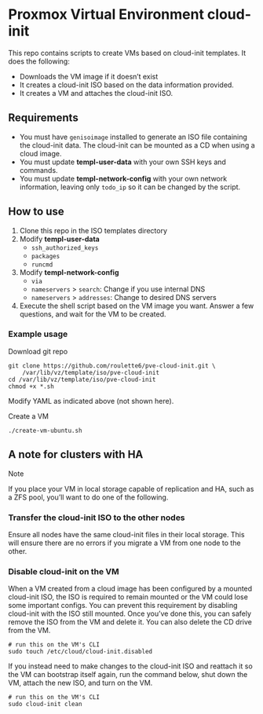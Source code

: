 # Proxmox Virtual Environment cloud-init

This repo contains scripts to create VMs based on cloud-init templates. It does the following:

- Downloads the VM image if it doesn’t exist
- It creates a cloud-init ISO based on the data information provided.
- It creates a VM and attaches the cloud-init ISO.

## Requirements

- You must have `genisoimage` installed to generate an ISO file containing the cloud-init data. The cloud-init can be mounted as a CD when using a cloud image.
- You must update **templ-user-data** with your own SSH keys and commands.
- You must update **templ-network-config** with your own network information, leaving only `todo_ip` so it can be changed by the script.

## How to use

1.  Clone this repo in the ISO templates directory
2.  Modify **templ-user-data**
    - `ssh_authorized_keys`
    - `packages`
    - `runcmd`
3.  Modify **templ-network-config**
    - `via`
    - `nameservers` \> `search`: Change if you use internal DNS
    - `nameservers` \> `addresses`: Change to desired DNS servers
4.  Execute the shell script based on the VM image you want. Answer a few questions, and wait for the VM to be created.

### Example usage

Download git repo

``` shell
git clone https://github.com/roulette6/pve-cloud-init.git \
    /var/lib/vz/template/iso/pve-cloud-init
cd /var/lib/vz/template/iso/pve-cloud-init
chmod +x *.sh
```

Modify YAML as indicated above (not shown here).

Create a VM

``` shell
./create-vm-ubuntu.sh
```

## A note for clusters with HA

> [!NOTE]
> If you place your VM in local storage capable of replication and HA, such as a ZFS pool, you’ll want to do one of the following.

### Transfer the cloud-init ISO to the other nodes

Ensure all nodes have the same cloud-init files in their local storage. This will ensure there are no errors if you migrate a VM from one node to the other.

### Disable cloud-init on the VM

When a VM created from a cloud image has been configured by a mounted cloud-init ISO, the ISO is required to remain mounted or the VM could lose some important configs. You can prevent this requirement by disabling cloud-init with the ISO still mounted. Once you’ve done this, you can safely remove the ISO from the VM and delete it. You can also delete the CD drive from the VM.

``` shell
# run this on the VM's CLI
sudo touch /etc/cloud/cloud-init.disabled
```

If you instead need to make changes to the cloud-init ISO and reattach it so the VM can bootstrap itself again, run the command below, shut down the VM, attach the new ISO, and turn on the VM.

``` shell
# run this on the VM's CLI
sudo cloud-init clean
```

